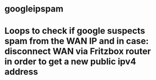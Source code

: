 # googleipspam

# Loops to check if google suspects spam from the WAN IP and in case: disconnect WAN via Fritzbox router in order to get a new public ipv4 address

